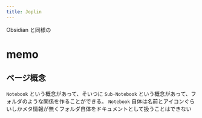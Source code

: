 ```yaml
---
title: Joplin
---
```


Obsidian と同様の



memo
================================================================================

ページ概念
--------------------------------------------------------------------------------
`Notebook` という概念があって、そいつに `Sub-Notebook` という概念があって、フォルダのような関係を作ることができる。
`Notebook` 自体は名前とアイコンぐらいしかメタ情報が無くフォルダ自体をドキュメントとして扱うことはできない


